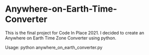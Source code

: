 # Anywhere-on-Earth-Time-Converter
This is the final project for Code In Place 2021. I decided to create an Anywhere on Earth Time Zone Converter using python.  

Usage: python anywhere_on_earth_converter.py
